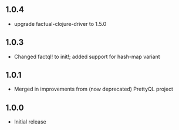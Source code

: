 ## 1.0.4
  * upgrade factual-clojure-driver to 1.5.0

## 1.0.3

  * Changed factql! to init!; added support for hash-map variant

## 1.0.1

 * Merged in improvements from (now deprecated) PrettyQL project

## 1.0.0

 * Initial release
